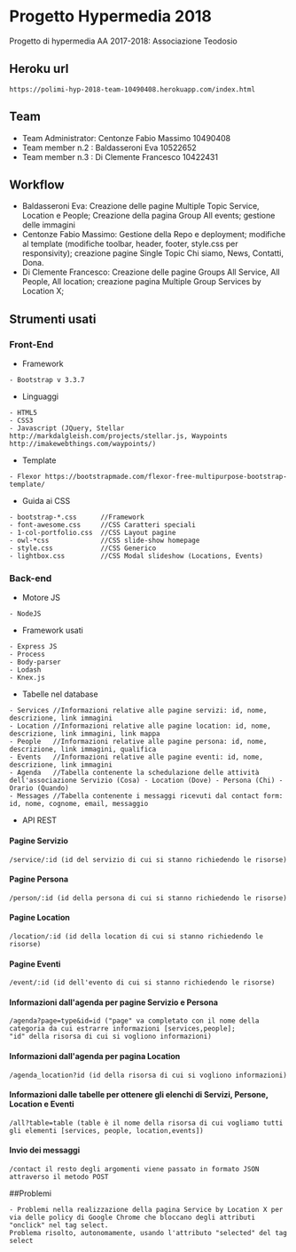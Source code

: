# Progetto Hypermedia 2018
Progetto di hypermedia AA 2017-2018: Associazione Teodosio

## Heroku url
```
https://polimi-hyp-2018-team-10490408.herokuapp.com/index.html
```

## Team
- Team Administrator: Centonze Fabio Massimo 10490408 
- Team member n.2   : Baldasseroni Eva 10522652
- Team member n.3   : Di Clemente Francesco 10422431

## Workflow
- Baldasseroni Eva: Creazione delle pagine Multiple Topic Service, Location e People; Creazione della pagina Group All events; gestione delle immagini
- Centonze Fabio Massimo: Gestione della Repo e deployment; modifiche al template (modifiche toolbar, header, footer, style.css per responsivity); creazione pagine Single Topic Chi siamo, News, Contatti, Dona. 
- Di Clemente Francesco: Creazione delle pagine Groups All Service, All People, All location; creazione pagina Multiple Group Services by Location X;

## Strumenti usati
### Front-End
- Framework
```
- Bootstrap v 3.3.7
```
- Linguaggi
```
- HTML5
- CSS3
- Javascript (JQuery, Stellar http://markdalgleish.com/projects/stellar.js, Waypoints http://imakewebthings.com/waypoints/)
```
- Template
```
- Flexor https://bootstrapmade.com/flexor-free-multipurpose-bootstrap-template/
```
- Guida ai CSS
```
- bootstrap-*.css      //Framework
- font-awesome.css     //CSS Caratteri speciali
- 1-col-portfolio.css  //CSS Layout pagine
- owl-*css             //CSS slide-show homepage
- style.css            //CSS Generico
- lightbox.css         //CSS Modal slideshow (Locations, Events)
```
### Back-end
- Motore JS
```
- NodeJS
```
- Framework usati
```
- Express JS      
- Process
- Body-parser
- Lodash
- Knex.js
```
- Tabelle nel database
```
- Services //Informazioni relative alle pagine servizi: id, nome, descrizione, link immagini    
- Location //Informazioni relative alle pagine location: id, nome, descrizione, link immagini, link mappa
- People   //Informazioni relative alle pagine persona: id, nome, descrizione, link immagini, qualifica
- Events   //Informazioni relative alle pagine eventi: id, nome, descrizione, link immagini
- Agenda   //Tabella contenente la schedulazione delle attività dell'associazione Servizio (Cosa) - Location (Dove) - Persona (Chi) - Orario (Quando)
- Messages //Tabella contenente i messaggi ricevuti dal contact form: id, nome, cognome, email, messaggio
```
- API REST
#### Pagine Servizio
```
/service/:id (id del servizio di cui si stanno richiedendo le risorse) 
```
#### Pagine Persona
```
/person/:id (id della persona di cui si stanno richiedendo le risorse) 
```
#### Pagine Location
```
/location/:id (id della location di cui si stanno richiedendo le risorse) 
```
#### Pagine Eventi
```
/event/:id (id dell'evento di cui si stanno richiedendo le risorse) 
```
#### Informazioni dall'agenda per pagine Servizio e Persona
```
/agenda?page=type&id=id ("page" va completato con il nome della categoria da cui estrarre informazioni [services,people]; 
"id" della risorsa di cui si vogliono informazioni)

```
#### Informazioni dall'agenda per pagina Location
```
/agenda_location?id (id della risorsa di cui si vogliono informazioni)

```
#### Informazioni dalle tabelle per ottenere gli elenchi di Servizi, Persone, Location e Eventi
```
/all?table=table (table è il nome della risorsa di cui vogliamo tutti gli elementi [services, people, location,events])

```
#### Invio dei messaggi
```
/contact il resto degli argomenti viene passato in formato JSON attraverso il metodo POST

```

##Problemi
```
- Problemi nella realizzazione della pagina Service by Location X per via delle policy di Google Chrome che bloccano degli attributi "onclick" nel tag select.
Problema risolto, autonomamente, usando l'attributo "selected" del tag select 
```